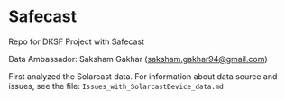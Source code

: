 # Safecast
Repo for DKSF Project with Safecast

Data Ambassador: Saksham Gakhar (saksham.gakhar94@gmail.com)

First analyzed the Solarcast data. For information about data source and issues, see the file: `Issues_with_SolarcastDevice_data.md`

